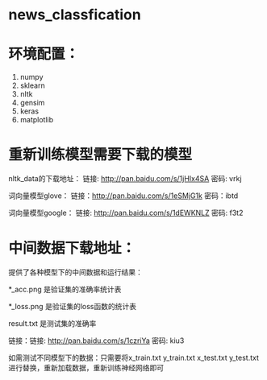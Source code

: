 # news_classfication
# 环境配置：
1. numpy 
2. sklearn 
3. nltk
4. gensim
5. keras
6. matplotlib

# 重新训练模型需要下载的模型

nltk_data的下载地址：
链接: http://pan.baidu.com/s/1jHIx4SA 密码: vrkj

词向量模型glove：
链接：http://pan.baidu.com/s/1eSMjG1k 密码：ibtd

词向量模型google：
链接: http://pan.baidu.com/s/1dEWKNLZ 密码: f3t2

# 中间数据下载地址：
提供了各种模型下的中间数据和运行结果：

*_acc.png 是验证集的准确率统计表

*_loss.png 是验证集的loss函数的统计表

result.txt 是测试集的准确率

链接：链接: http://pan.baidu.com/s/1czriYa 密码: kiu3

如需测试不同模型下的数据：只需要将x_train.txt y_train.txt x_test.txt y_test.txt进行替换，重新加载数据，重新训练神经网络即可

